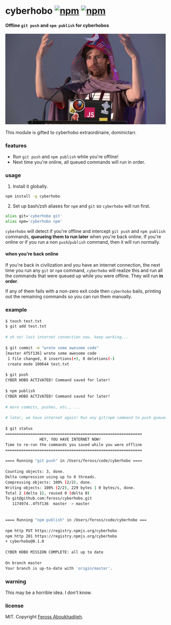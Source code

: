 # cyberhobo [![npm](https://img.shields.io/npm/v/cyberhobo.svg)](https://npmjs.org/package/cyberhobo) [![npm](https://img.shields.io/npm/dm/cyberhobo.svg)](https://npmjs.org/package/cyberhobo)

#### Offline `git push` and `npm publish` for cyberhobos

![all aspiring cyberhobos seek to follow the ways of the dominictarr](img.jpg)

This module is gifted to cyberhobo extraordinaire, dominictarr.

### features

- Run `git push` and `npm publish` while you're offline!
- Next time you're online, all queued commands will run in order.

### usage

1. Install it globally.

  ```bash
  npm install -g cyberhobo
  ```

2. Set up bash/zsh aliases for `npm` and `git` so `cyberhobo` will run first.

  ```bash
  alias git='cyberhobo git'
  alias npm='cyberhobo npm'
  ```

  `cyberhobo` will detect if you're offline and intercept `git push` and `npm publish`
  commands, **queueing them to run later** when you're back online. If you're online or
  if you run a non `push`/`publish` command, then it will run normally.

  #### when you're back online

  If you're back in civilization and you have an internet connection, the next time you run
  any `git` or `npm` command, `cyberhobo` will realize this and run all the commands that
  were queued up while you were offline. They will run **in order**.

  If any of them fails with a non-zero exit code then `cyberhobo` bails, printing out the remaining
  commands so you can run them manually.

### example

```bash
$ touch test.txt
$ git add test.txt

# oh no! lost internet connection now. keep working...

$ git commit -m "wrote some awesome code"
[master 4f5f136] wrote some awesome code
 1 file changed, 0 insertions(+), 0 deletions(-)
 create mode 100644 test.txt

$ git push
CYBER HOBO ACTIVATED! Command saved for later!

$ npm publish
CYBER HOBO ACTIVATED! Command saved for later!

# more commits, pushes, etc., ...

# later, we have internet again! Run any git/npm command to push queued commands!

$ git status
============================================================
               HEY, YOU HAVE INTERNET NOW!
Time to re-run the commands you saved while you were offline
============================================================

==== Running "git push" in /Users/feross/code/cyberhobo ====

Counting objects: 3, done.
Delta compression using up to 8 threads.
Compressing objects: 100% (2/2), done.
Writing objects: 100% (2/2), 229 bytes | 0 bytes/s, done.
Total 2 (delta 1), reused 0 (delta 0)
To git@github.com:feross/cyberhobo.git
   1174974..4f5f136  master -> master


==== Running "npm publish" in /Users/feross/code/cyberhobo ===

npm http PUT https://registry.npmjs.org/cyberhobo
npm http 201 https://registry.npmjs.org/cyberhobo
+ cyberhobo@0.1.0

CYBER HOBO MISSION COMPLETE: all up to date

On branch master
Your branch is up-to-date with 'origin/master'.
```

### warning

This may be a horrible idea. I don't know.

### license

MIT. Copyright [Feross Aboukhadijeh](https://www.twitter.com/feross).
